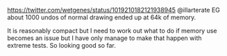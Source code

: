 https://twitter.com/wetgenes/status/1019210182121938945 @illarterate EG about 1000 undos of normal drawing ended up at 64k of memory.

It is reasonably compact but I need to work out what to do if memory use becomes an issue but I have only manage to make that happen with extreme tests. So looking good so far.